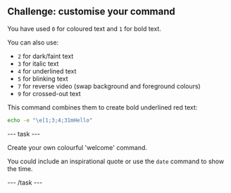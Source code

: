 ## Challenge: customise your command

You have used `0` for coloured text and `1` for bold text.

You can also use:

- `2` for dark/faint text
- `3` for italic text
- `4` for underlined text
- `5` for blinking text
- `7` for reverse video (swap background and foreground colours)
- `9` for crossed-out text

This command combines them to create bold underlined red text:

```bash
echo -e "\e[1;3;4;31mHello"
```

\--- task ---

Create your own colourful 'welcome' command.

You could include an inspirational quote or use the `date` command to show the time.

\--- /task ---

